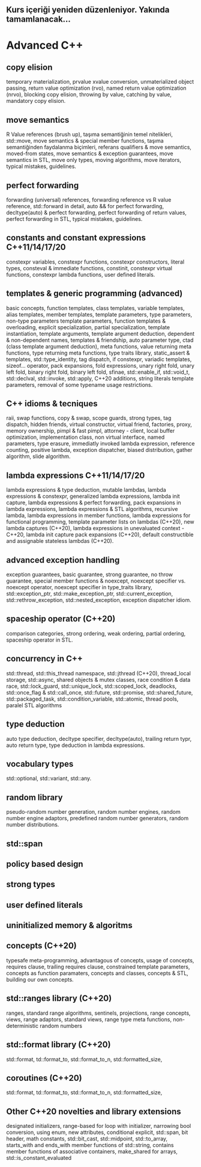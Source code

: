 ## Kurs içeriği yeniden düzenleniyor. Yakında tamamlanacak...

# Advanced C++

## copy elision
temporary materialization, prvalue xvalue conversion, unmaterialized object passing, return value optimization (rvo), named return value optimization (nrvo), blocking copy elision, throwing by value, catching by value, mandatory copy elision.

## move semantics 
R Value references (brush up), taşıma semantiğinin temel nitelikleri, std::move, move semantics & special member functions, taşıma semantiğinden faydalanma biçimleri, 
referans qualifiers & move semantics, moved-from states, move semantics & exception guarantees, move semantics in STL, move only types, moving algorithms, move iterators, typical mistakes, guidelines.

## perfect forwarding
forwarding (universal) references, forwarding reference vs R value reference, std::forward in detail, auto && for perfect forwarding,  decltype(auto) & perfect forwarding, perfect forwarding of return values, perfect forwarding in STL, typical mistakes, guidelines.

## constants and constant expressions C++11/14/17/20
constexpr variables, constexpr functions, constexpr constructors, literal types, consteval & immediate functions, constinit, constexpr virtual functions, constexpr lambda functions, user defined literals.

## templates & generic programming (advanced)
basic concepts, function templates, class templates, variable templates, alias templates, member templates, template parameters, type parameters, non-type parameters
template parameters, function templates & overloading, explicit specialization, partial specialization, template instantiation, template arguments, template argument deduction, dependent & non-dependent names, templates & friendship, auto parameter type, ctad (class template argument deduction), meta functions, value returning meta functions, type returning meta functions, type traits library, static_assert & templates, std::type_identity, tag dispatch, if constexpr, variadic templates, sizeof... operator, pack expansions, fold expressions, unary right fold, unary left fold, binary right fold, binary left fold, sfinae, std::enable_if, std::void_t, std::declval, std::invoke, std::apply, C++20 additions, string literals template parameters, removal of some typename usage restrictions.

## C++ idioms & tecniques
raii, swap functions, copy & swap, scope guards, strong types, tag dispatch, hidden friends, virtual constructor, virtual friend, factories, proxy, memory ownership, pimpl & fast pimpl, attorney - client, local buffer optimization, implementation class, non virtual interface, named parameters, type erasure, immediatly invoked lambda expression, reference counting, positive lambda, exception dispatcher, biased distribution, gather algorithm, slide algorithm. 

## lambda expressions C++11/14/17/20 
lambda expressions & type deduction, mutable lambdas, lambda expressions & constexpr, generalized lambda expressions, lambda init capture, lambda expressions & perfect forwarding, pack expansions in lambda expressions, lambda expressions & STL algorithms, recursive lambda, lambda expressions in member functions, lambda expressions for functional programming, template parameter lists on lambdas (C++20), new lambda captures (C++20), lambda expressions in unevaluated context - C++20, lambda init capture pack expansions (C++20), default constructible and assignable stateless lambdas (C++20).

## advanced exception handling
exception guarantees, basic guarantee, strong guarantee, no throw guarantee, special member functions & noexcept, noexcept specifier vs. noexcept operator, noexcept specifier in type_traits library, std::exception_ptr, std::make_exception_ptr, std::current_exception, std::rethrow_exception, std::nested_exception, exception dispatcher idiom.

## spaceship operator (C++20)
comparison categories, strong ordering, weak ordering, partial ordering, spaceship operator in STL.

## concurrency in C++
std::thread, std::this_thread namespace, std::jthread (C++20), thread_local storage, std::async, shared objects & mutex classes, race condition & data race, 
std::lock_guard, std::unique_lock, std::scoped_lock, deadlocks, std::once_flag & std::call_once, std::future, std::promise, std::shared_future, std::packaged_task, std::condition_variable, std::atomic, thread pools, paralel STL algorithms

## type deduction
auto type deduction, decltype specifier, decltype(auto), trailing return typr, auto return type, type deduction in lambda expressions.

## vocabulary types
std::optional, std::variant, std::any.

## random library
pseudo-random number generation, random number engines, random number engine adaptors, predefined random number generators, random number distributions.

## std::span

## policy based design

## strong types

## user defined literals

## uninitialized memory & algoritms

## concepts (C++20)
typesafe meta-programming, advantagous of concepts, usage of concepts, requires clause, trailing requires clause, constrained template parameters, concepts as function paramaters, concepts and classes, concepts & STL, building our own concepts.

## std::ranges library (C++20)
ranges, standard range algorithms, sentinels, projections, range concepts, views, range adaptors, standard views, range type meta functions, non-deterministic random numbers

## std::format library (C++20)
std::format, td::format_to, std::format_to_n, std::formatted_size, 

## coroutines (C++20)
std::format, td::format_to, std::format_to_n, std::formatted_size, 

## Other C++20 novelties and library extensions
designated initializers, range-based for loop with initializer, narrowing bool conversion, using enum, new attributes, conditional explicit, std::span, bit header, math constants, std::bit_cast, std::midpoint, std::to_array, starts_with and ends_with member functions of std::string, contains member functions of associative containers, make_shared for arrays, std::is_constant_evaluated



